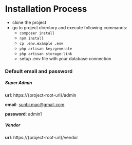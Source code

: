 # Installation Process
- clone the project
- go to project directory and execute following commands:
    - `composer install`
    - `npm install`
    - `cp .env.example .env`
    - `php artisan key:generate`
    - `php artisan storage:link`
    - setup .env file with your database connection
    
### Default email and password
##### Super Admin
**url**: https://{project-root-url}/admin

**email**: sunbi.mac@gmail.com

**password**: admin1

##### Vendor
**url**: https://{project-root-url}/vendor